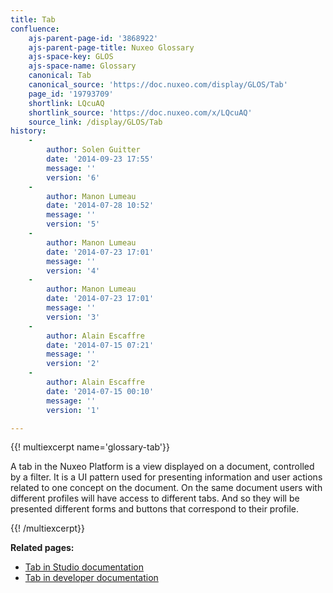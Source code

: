 ```yaml
---
title: Tab
confluence:
    ajs-parent-page-id: '3868922'
    ajs-parent-page-title: Nuxeo Glossary
    ajs-space-key: GLOS
    ajs-space-name: Glossary
    canonical: Tab
    canonical_source: 'https://doc.nuxeo.com/display/GLOS/Tab'
    page_id: '19793709'
    shortlink: LQcuAQ
    shortlink_source: 'https://doc.nuxeo.com/x/LQcuAQ'
    source_link: /display/GLOS/Tab
history:
    - 
        author: Solen Guitter
        date: '2014-09-23 17:55'
        message: ''
        version: '6'
    - 
        author: Manon Lumeau
        date: '2014-07-28 10:52'
        message: ''
        version: '5'
    - 
        author: Manon Lumeau
        date: '2014-07-23 17:01'
        message: ''
        version: '4'
    - 
        author: Manon Lumeau
        date: '2014-07-23 17:01'
        message: ''
        version: '3'
    - 
        author: Alain Escaffre
        date: '2014-07-15 07:21'
        message: ''
        version: '2'
    - 
        author: Alain Escaffre
        date: '2014-07-15 00:10'
        message: ''
        version: '1'

---
```

{{! multiexcerpt name='glossary-tab'}}

A tab in the Nuxeo Platform is a view displayed on a document, controlled by a filter. It is a UI pattern used for presenting information and user actions related to one concept on the document. On the same document users with different profiles will have access to different tabs. And so they will be presented different forms and buttons that correspond to their profile.

{{! /multiexcerpt}}

**Related pages:**

*   [Tab in Studio documentation](http://doc.nuxeo.com/x/bICo)
*   [Tab in developer documentation](http://doc.nuxeo.com/x/EYAO)

&nbsp;

&nbsp;